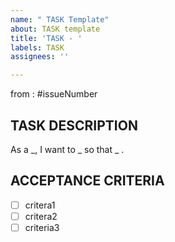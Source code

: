 ```yaml
---
name: " TASK Template"
about: TASK template
title: 'TASK - '
labels: TASK
assignees: ''

---
```


from : #issueNumber

## TASK DESCRIPTION 

As a _, I want to _ so that _ .

## ACCEPTANCE CRITERIA

- [ ] critera1
- [ ] critera2
- [ ] criteria3
